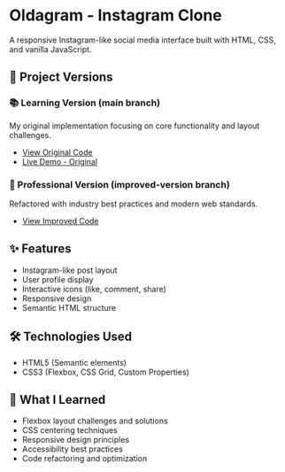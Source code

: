 # Oldagram - Instagram Clone

A responsive Instagram-like social media interface built with HTML, CSS, and vanilla JavaScript.

## 🎯 Project Versions

### 📚 Learning Version (main branch)
My original implementation focusing on core functionality and layout challenges.
- [View Original Code]([https://github.com/Ayoubxpy/Oldagram/tree/main](https://github.com/Ayoubxpy/Oldagram---Instagram-Clone))
- [Live Demo - Original](your-demo-link)

### 🚀 Professional Version (improved-version branch)  
Refactored with industry best practices and modern web standards.
- [View Improved Code]([https://github.com/Ayoubxpy/Oldagram/tree/improved-version](https://github.com/Ayoubxpy/Oldagram---Instagram-Clone/tree/improved-version?tab=readme-ov-file))

## ✨ Features
- Instagram-like post layout
- User profile display
- Interactive icons (like, comment, share)
- Responsive design
- Semantic HTML structure

## 🛠️ Technologies Used
- HTML5 (Semantic elements)
- CSS3 (Flexbox, CSS Grid, Custom Properties)

## 🎨 What I Learned
- Flexbox layout challenges and solutions
- CSS centering techniques
- Responsive design principles
- Accessibility best practices
- Code refactoring and optimization
